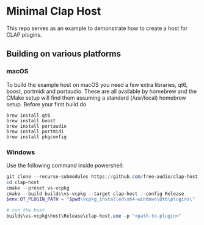 # Minimal Clap Host

This repo serves as an example to demonstrate how to create a host for CLAP plugins.

## Building on various platforms

### macOS

To build the example host on macOS you need a few extra libraries, qt6, boost, portmidi and portaudio.
These are all available by homebrew and the CMake setup will find them assuming a standard
(/usr/local) homebrew setup. Before your first build do

```shell
brew install qt6
brew install boost
brew install portaudio
brew install portmidi
brew install pkgconfig
```

### Windows

Use the following command inside powershell:
```powershell
git clone --recurse-submodules https://github.com/free-audio/clap-host
cd clap-host
cmake --preset vs-vcpkg
cmake --build builds\vs-vcpkg --target clap-host --config Release
$env:QT_PLUGIN_PATH = "$pwd\vcpkg_installed\x64-windows\Qt6\plugins\"

# run the host
builds\vs-vcpkg\host\Release\clap-host.exe -p "<path-to-plugin>"
```

